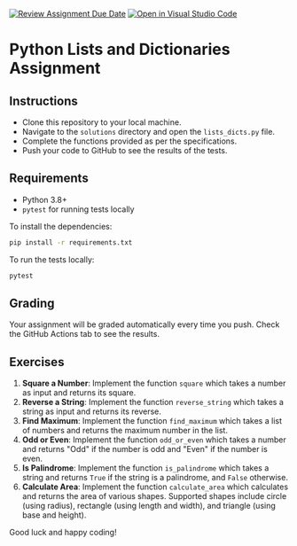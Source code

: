 [![Review Assignment Due Date](https://classroom.github.com/assets/deadline-readme-button-24ddc0f5d75046c5622901739e7c5dd533143b0c8e959d652212380cedb1ea36.svg)](https://classroom.github.com/a/56N5lKpa)
[![Open in Visual Studio Code](https://classroom.github.com/assets/open-in-vscode-718a45dd9cf7e7f842a935f5ebbe5719a5e09af4491e668f4dbf3b35d5cca122.svg)](https://classroom.github.com/online_ide?assignment_repo_id=12153323&assignment_repo_type=AssignmentRepo)

# Python Lists and Dictionaries Assignment

## Instructions

- Clone this repository to your local machine.
- Navigate to the `solutions` directory and open the `lists_dicts.py` file.
- Complete the functions provided as per the specifications.
- Push your code to GitHub to see the results of the tests.

## Requirements

- Python 3.8+
- `pytest` for running tests locally

To install the dependencies:

```bash
pip install -r requirements.txt
```

To run the tests locally:

```bash
pytest
```

## Grading

Your assignment will be graded automatically every time you push. Check the GitHub Actions tab to see the results.

## Exercises

1. **Square a Number**: Implement the function `square` which takes a number as input and returns its square.
2. **Reverse a String**: Implement the function `reverse_string` which takes a string as input and returns its reverse.
3. **Find Maximum**: Implement the function `find_maximum` which takes a list of numbers and returns the maximum number in the list.
4. **Odd or Even**: Implement the function `odd_or_even` which takes a number and returns "Odd" if the number is odd and "Even" if the number is even.
5. **Is Palindrome**: Implement the function `is_palindrome` which takes a string and returns `True` if the string is a palindrome, and `False` otherwise.
6. **Calculate Area**: Implement the function `calculate_area` which calculates and returns the area of various shapes. Supported shapes include circle (using radius), rectangle (using length and width), and triangle (using base and height).

Good luck and happy coding!
